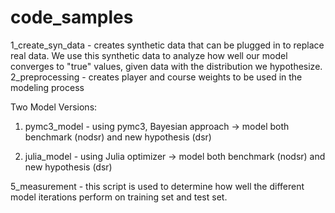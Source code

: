 # code_samples

1_create_syn_data - creates synthetic data that can be plugged in to replace real data. We use this synthetic data to analyze how well our model converges to "true" values, given data with the distribution we hypothesize.
2_preprocessing - creates player and course weights to be used in the modeling process

Two Model Versions:

1. pymc3_model - using pymc3, Bayesian approach -> model both benchmark (nodsr) and new hypothesis (dsr)

2. julia_model - using Julia optimizer -> model both benchmark (nodsr) and new hypothesis (dsr)

5_measurement - this script is used to determine how well the different model iterations perform on training set and test set. 
